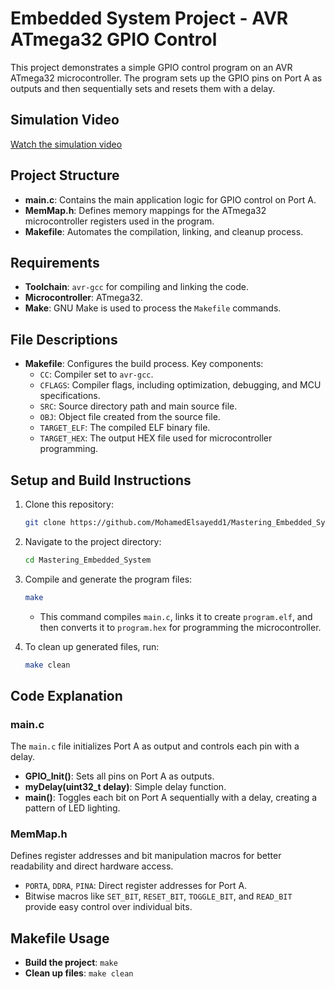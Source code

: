 # Embedded System Project - AVR ATmega32 GPIO Control

This project demonstrates a simple GPIO control program on an AVR ATmega32 microcontroller. The program sets up the GPIO pins on Port A as outputs and then sequentially sets and resets them with a delay.

## Simulation Video
[Watch the simulation video](https://github.com/MohamedElsayedd1/Mastering_Embededd_System/blob/main/6.%20MCU%20Essential%20Peripherals/Lecture1_GPIO_Part1/GPIO_Labs_Atmega32/2.%20GPIO_PushButton_With_8_LEDS/GPIO_Lab3.gif)

## Project Structure

- **main.c**: Contains the main application logic for GPIO control on Port A.
- **MemMap.h**: Defines memory mappings for the ATmega32 microcontroller registers used in the program.
- **Makefile**: Automates the compilation, linking, and cleanup process.
  
## Requirements

- **Toolchain**: `avr-gcc` for compiling and linking the code.
- **Microcontroller**: ATmega32.
- **Make**: GNU Make is used to process the `Makefile` commands.

## File Descriptions

- **Makefile**: Configures the build process. Key components:
  - `CC`: Compiler set to `avr-gcc`.
  - `CFLAGS`: Compiler flags, including optimization, debugging, and MCU specifications.
  - `SRC`: Source directory path and main source file.
  - `OBJ`: Object file created from the source file.
  - `TARGET_ELF`: The compiled ELF binary file.
  - `TARGET_HEX`: The output HEX file used for microcontroller programming.
  
## Setup and Build Instructions

1. Clone this repository:
   ```bash
   git clone https://github.com/MohamedElsayedd1/Mastering_Embedded_System.git
   ```
2. Navigate to the project directory:
   ```bash
   cd Mastering_Embedded_System
   ```
3. Compile and generate the program files:
   ```bash
   make
   ```
   - This command compiles `main.c`, links it to create `program.elf`, and then converts it to `program.hex` for programming the microcontroller.

4. To clean up generated files, run:
   ```bash
   make clean
   ```

## Code Explanation

### main.c

The `main.c` file initializes Port A as output and controls each pin with a delay.

- **GPIO_Init()**: Sets all pins on Port A as outputs.
- **myDelay(uint32_t delay)**: Simple delay function.
- **main()**: Toggles each bit on Port A sequentially with a delay, creating a pattern of LED lighting.

### MemMap.h

Defines register addresses and bit manipulation macros for better readability and direct hardware access.

- `PORTA`, `DDRA`, `PINA`: Direct register addresses for Port A.
- Bitwise macros like `SET_BIT`, `RESET_BIT`, `TOGGLE_BIT`, and `READ_BIT` provide easy control over individual bits.

## Makefile Usage

- **Build the project**: `make`
- **Clean up files**: `make clean`
